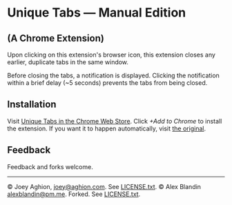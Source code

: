 Unique Tabs &mdash; Manual Edition
===========

(A Chrome Extension)
--------------------

Upon clicking on this extension's browser icon, this extension closes any earlier, duplicate tabs in the same window.

Before closing the tabs, a notification is displayed. Clicking the notification within a brief delay (~5 seconds) prevents the tabs from being closed.


Installation
------------

Visit [Unique Tabs in the Chrome Web Store](https://chrome.google.com/webstore/detail/unique-tabs/cicbejncjmbkbahiicbiflndmhbcgibk). Click _+Add to Chrome_ to install the extension.
If you want it to happen automatically, visit [the original](https://chrome.google.com/webstore/detail/unique-tabs/cicbejncjmbkbahiicbiflndmhbcgibk).


Feedback
--------

Feedback and forks welcome.

---
&copy; Joey Aghion, [joey@aghion.com](mailto:joey@aghion.com). See [LICENSE.txt](LICENSE.txt).
&copy; Alex Blandin [alexblandin@pm.me](mailto:alexblandin@pm.me). Forked. See [LICENSE.txt](LICENSE.txt).
